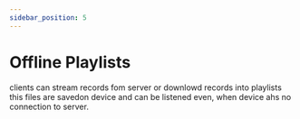```yaml
---
sidebar_position: 5
---
```


# Offline Playlists

clients can stream records fom server or downlowd records into playlists
this files are savedon device and can be listened even, when device ahs no connection to server.

<image />